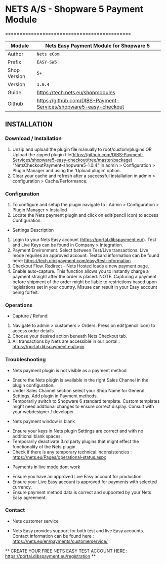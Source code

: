 # NETS A/S - Shopware 5 Payment Module
============================================

|Module | Nets Easy Payment Module for Shopware 5
|------|----------
|Author | `Nets eCom`
|Prefix | `EASY-SW5`
|Shop Version | `5+`
|Version | `1.0.4`
|Guide | https://tech.nets.eu/shopmodules
|Github | https://github.com/DIBS-Payment-Services/shopware5-easy-checkout

## INSTALLATION

### Download / Installation
1. Unzip and upload the plugin file manually to root/custom/plugins OR Upload the zipped plugin file(https://github.com/DIBS-Payment-Services/shopware5-easy-checkout/tree/master/package)
"NetsCheckoutPayment-shopware5-1.0.4" in admin > Configuration > Plugin Manager and using the 'Upload plugin' option.
2. Clear your cache and refresh after a successful installation in admin > configuration > Cache/Performance.


### Configuration
1. To configure and setup the plugin navigate to : Admin > Configuration > Plugin Manager > Installed
2. Locate the Nets payment plugin and click on edit(pencil icon) to access Configuration.

* Settings Description
1. Login to your Nets Easy account (https://portal.dibspayment.eu/). Test and Live Keys can be found in Company > Integration.
2. Payment Environment. Select between Test/Live transactions. Live mode requires an approved account. Testcard information can be found here: https://tech.dibspayment.com/easy/test-information 
3. Checkout Flow. Redirect - Nets Hosted loads a new payment page. 
4. Enable auto-capture. This function allows you to instantly charge a payment straight after the order is placed.
   NOTE. Capturing a payment before shipment of the order might be liable to restrictions based upon legislations set in your country. Misuse can result in your Easy account being forfeit.

### Operations
* Capture / Refund
1. Navigate to admin > customers > Orders. Press on edit(pencil icon) to access order details.
2. Choose your desired action beneath Nets Checkout tab.
3. All transactions by Nets are accessible in our portal : https://portal.dibspayment.eu/login

### Troubleshooting
* Nets payment plugin is not visible as a payment method
- Ensure the Nets plugin is available in the right Sales Channel in the plugin configuration.
- Under Sales Channel section select your Shop Name for General Settings. Add plugin in Payment methods.
- Temporarily switch to Shopware 6 standard template. Custom templates might need addtional changes to ensure correct display. Consult with your webdesigner / developer.

* Nets payment window is blank
- Ensure your keys in Nets plugin Settings are correct and with no additional blank spaces.
- Temporarily deactivate 3.rd party plugins that might effect the functionality of the Nets plugin.
- Check if there is any temporary technical inconsistencies : https://nets.eu/Pages/operational-status.aspx

* Payments in live mode dont work
- Ensure you have an approved Live Easy account for production.
- Ensure your Live Easy account is approved for payments with selected currency.
- Ensure payment method data is correct and supported by your Nets Easy agreement.

### Contact
* Nets customer service
- Nets Easy provides support for both test and live Easy accounts. Contact information can be found here : https://nets.eu/en/payments/customerservice/

** CREATE YOUR FREE NETS EASY TEST ACCOUNT HERE : https://portal.dibspayment.eu/registration **
